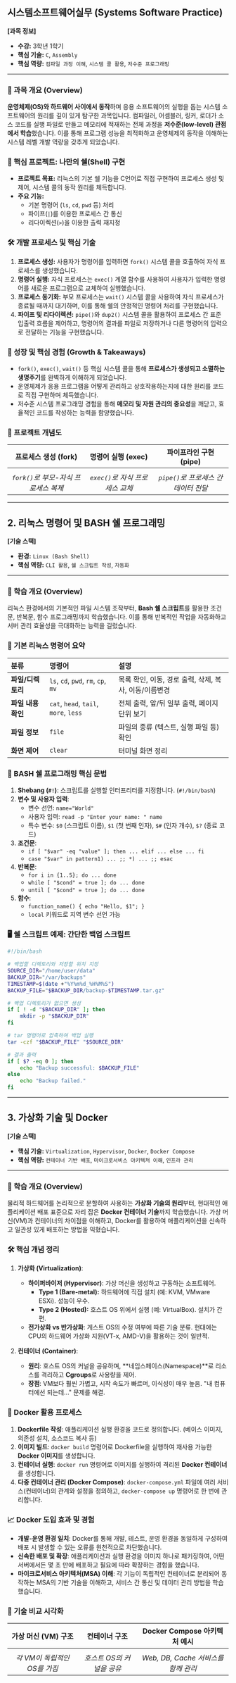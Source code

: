 
## 시스템소프트웨어실무 (Systems Software Practice)

**[과목 정보]**

  - **수강:** 3학년 1학기
  - **핵심 기술:** `C`, `Assembly`
  - **핵심 역량:** `컴파일 과정 이해`, `시스템 콜 활용`, `저수준 프로그래밍`

-----

### 📖 과목 개요 (Overview)

**운영체제(OS)와 하드웨어 사이에서 동작**하며 응용 소프트웨어의 실행을 돕는 시스템 소프트웨어의 원리를 깊이 있게 탐구한 과목입니다. 컴파일러, 어셈블러, 링커, 로더가 소스 코드를 실행 파일로 만들고 메모리에 적재하는 전체 과정을 **저수준(low-level) 관점에서 학습**했습니다. 이를 통해 프로그램 성능을 최적화하고 운영체제의 동작을 이해하는 시스템 레벨 개발 역량을 갖추게 되었습니다.

### 🚀 핵심 프로젝트: 나만의 쉘(Shell) 구현

  - **프로젝트 목표:** 리눅스의 기본 쉘 기능을 C언어로 직접 구현하여 프로세스 생성 및 제어, 시스템 콜의 동작 원리를 체득합니다.
  - **주요 기능:**
      - 기본 명령어 (`ls`, `cd`, `pwd` 등) 처리
      - 파이프(`|`)를 이용한 프로세스 간 통신
      - 리다이렉션(`>`)을 이용한 출력 재지정

### 🛠️ 개발 프로세스 및 핵심 기술

1.  **프로세스 생성:** 사용자가 명령어를 입력하면 `fork()` 시스템 콜을 호출하여 자식 프로세스를 생성했습니다.
2.  **명령어 실행:** 자식 프로세스는 `exec()` 계열 함수를 사용하여 사용자가 입력한 명령어를 새로운 프로그램으로 교체하여 실행했습니다.
3.  **프로세스 동기화:** 부모 프로세스는 `wait()` 시스템 콜을 사용하여 자식 프로세스가 종료될 때까지 대기하며, 이를 통해 쉘의 안정적인 명령어 처리를 구현했습니다.
4.  **파이프 및 리다이렉션:** `pipe()`와 `dup2()` 시스템 콜을 활용하여 프로세스 간 표준 입출력 흐름을 제어하고, 명령어의 결과를 파일로 저장하거나 다른 명령어의 입력으로 전달하는 기능을 구현했습니다.

### 🌱 성장 및 핵심 경험 (Growth & Takeaways)

  - `fork()`, `exec()`, `wait()` 등 핵심 시스템 콜을 통해 **프로세스가 생성되고 소멸하는 생명주기**를 완벽하게 이해하게 되었습니다.
  - 운영체제가 응용 프로그램을 어떻게 관리하고 상호작용하는지에 대한 원리를 코드로 직접 구현하며 체득했습니다.
  - 저수준 시스템 프로그래밍 경험을 통해 **메모리 및 자원 관리의 중요성**을 깨닫고, 효율적인 코드를 작성하는 능력을 함양했습니다.

### 📸 프로젝트 개념도

| 프로세스 생성 (fork) | 명령어 실행 (exec) | 파이프라인 구현 (pipe) |
|:---:|:---:|:---:|
|  |  |  |
| *`fork()`로 부모-자식 프로세스 복제* | *`exec()`로 자식 프로세스 교체* | *`pipe()`로 프로세스 간 데이터 전달* |

-----

## 2\. 리눅스 명령어 및 BASH 쉘 프로그래밍

**[기술 스택]**

  - **환경:** `Linux (Bash Shell)`
  - **핵심 역량:** `CLI 활용`, `쉘 스크립트 작성`, `자동화`

-----

### 📖 학습 개요 (Overview)

리눅스 환경에서의 기본적인 파일 시스템 조작부터, **Bash 쉘 스크립트**를 활용한 조건문, 반복문, 함수 프로그래밍까지 학습했습니다. 이를 통해 반복적인 작업을 자동화하고 서버 관리 효율성을 극대화하는 능력을 길렀습니다.

### 📝 기본 리눅스 명령어 요약

| 분류 | 명령어 | 설명 |
| :--- | :--- | :--- |
| **파일/디렉토리** | `ls`, `cd`, `pwd`, `rm`, `cp`, `mv` | 목록 확인, 이동, 경로 출력, 삭제, 복사, 이동/이름변경 |
| **파일 내용 확인** | `cat`, `head`, `tail`, `more`, `less` | 전체 출력, 앞/뒤 일부 출력, 페이지 단위 보기 |
| **파일 정보** | `file` | 파일의 종류 (텍스트, 실행 파일 등) 확인 |
| **화면 제어** | `clear` | 터미널 화면 정리 |

### 📜 BASH 쉘 프로그래밍 핵심 문법

1.  **Shebang (`#!`)**: 스크립트를 실행할 인터프리터를 지정합니다. (`#!/bin/bash`)
2.  **변수 및 사용자 입력**:
      - 변수 선언: `name="World"`
      - 사용자 입력: `read -p "Enter your name: " name`
      - 특수 변수: `$0` (스크립트 이름), `$1` (첫 번째 인자), `$#` (인자 개수), `$?` (종료 코드)
3.  **조건문**:
      - `if [ "$var" -eq "value" ]; then ... elif ... else ... fi`
      - `case "$var" in pattern1) ... ;; *) ... ;; esac`
4.  **반복문**:
      - `for i in {1..5}; do ... done`
      - `while [ "$cond" = true ]; do ... done`
      - `until [ "$cond" = true ]; do ... done`
5.  **함수**:
      - `function_name() { echo "Hello, $1"; }`
      - `local` 키워드로 지역 변수 선언 가능

### 🖥️ 쉘 스크립트 예제: 간단한 백업 스크립트

```bash
#!/bin/bash

# 백업할 디렉토리와 저장할 위치 지정
SOURCE_DIR="/home/user/data"
BACKUP_DIR="/var/backups"
TIMESTAMP=$(date +"%Y%m%d_%H%M%S")
BACKUP_FILE="$BACKUP_DIR/backup-$TIMESTAMP.tar.gz"

# 백업 디렉토리가 없으면 생성
if [ ! -d "$BACKUP_DIR" ]; then
    mkdir -p "$BACKUP_DIR"
fi

# tar 명령어로 압축하여 백업 실행
tar -czf "$BACKUP_FILE" "$SOURCE_DIR"

# 결과 출력
if [ $? -eq 0 ]; then
    echo "Backup successful: $BACKUP_FILE"
else
    echo "Backup failed."
fi
```

-----

## 3\. 가상화 기술 및 Docker

**[기술 스택]**

  - **핵심 기술:** `Virtualization`, `Hypervisor`, `Docker`, `Docker Compose`
  - **핵심 역량:** `컨테이너 기반 배포`, `마이크로서비스 아키텍처 이해`, `인프라 관리`

-----

### 📖 학습 개요 (Overview)

물리적 하드웨어를 논리적으로 분할하여 사용하는 **가상화 기술의 원리**부터, 현대적인 애플리케이션 배포 표준으로 자리 잡은 **Docker 컨테이너 기술**까지 학습했습니다. 가상 머신(VM)과 컨테이너의 차이점을 이해하고, Docker를 활용하여 애플리케이션을 신속하고 일관성 있게 배포하는 방법을 익혔습니다.

### 🛠️ 핵심 개념 정리

1.  **가상화 (Virtualization)**:

      - **하이퍼바이저 (Hypervisor)**: 가상 머신을 생성하고 구동하는 소프트웨어.
          - **Type 1 (Bare-metal):** 하드웨어에 직접 설치 (예: KVM, VMware ESXi). 성능이 우수.
          - **Type 2 (Hosted):** 호스트 OS 위에서 실행 (예: VirtualBox). 설치가 간편.
      - **전가상화 vs 반가상화**: 게스트 OS의 수정 여부에 따른 기술 분류. 현대에는 CPU의 하드웨어 가상화 지원(VT-x, AMD-V)을 활용하는 것이 일반적.

2.  **컨테이너 (Container)**:

      - **원리**: 호스트 OS의 커널을 공유하며, \*\*네임스페이스(Namespace)\*\*로 리소스를 격리하고 **Cgroups**로 사용량을 제어.
      - **장점**: VM보다 훨씬 가볍고, 시작 속도가 빠르며, 이식성이 매우 높음. "내 컴퓨터에선 되는데..." 문제를 해결.

### 🐳 Docker 활용 프로세스

1.  **Dockerfile 작성**: 애플리케이션 실행 환경을 코드로 정의합니다. (베이스 이미지, 의존성 설치, 소스코드 복사 등)
2.  **이미지 빌드**: `docker build` 명령어로 Dockerfile을 실행하여 재사용 가능한 **Docker 이미지**를 생성합니다.
3.  **컨테이너 실행**: `docker run` 명령어로 이미지를 실행하여 격리된 **Docker 컨테이너**를 생성합니다.
4.  **다중 컨테이너 관리 (Docker Compose)**: `docker-compose.yml` 파일에 여러 서비스(컨테이너)의 관계와 설정을 정의하고, `docker-compose up` 명령어로 한 번에 관리합니다.

### 📈 Docker 도입 효과 및 경험

  - **개발-운영 환경 일치**: Docker를 통해 개발, 테스트, 운영 환경을 동일하게 구성하여 배포 시 발생할 수 있는 오류를 원천적으로 차단했습니다.
  - **신속한 배포 및 확장**: 애플리케이션과 실행 환경을 이미지 하나로 패키징하여, 어떤 서버에서든 몇 초 만에 배포하고 필요에 따라 확장하는 경험을 했습니다.
  - **마이크로서비스 아키텍처(MSA) 이해**: 각 기능이 독립적인 컨테이너로 분리되어 동작하는 MSA의 기반 기술을 이해하고, 서비스 간 통신 및 데이터 관리 방법을 학습했습니다.

### 📸 기술 비교 시각화

| 가상 머신 (VM) 구조 | 컨테이너 구조 | Docker Compose 아키텍처 예시 |
|:---:|:---:|:---:|
|  |  |  |
| *각 VM이 독립적인 OS를 가짐* | *호스트 OS의 커널을 공유* | *Web, DB, Cache 서비스를 함께 관리* |
